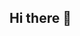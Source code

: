 ## Hi there 👋

<!--
**DimaNaeem/DimaNaeem** is a ✨ _special_ ✨ repository because its `README.md` (this file) appears on your GitHub profile.
# 👋 Hi, I'm Dima Naeem

🎯 **Aspiring Data Analyst | Cybersecurity Enthusiast | Full-Stack Developer**

I’m passionate about analyzing data to uncover insights and building secure digital solutions. With hands-on experience in data analytics (SQL, Tableau, Power BI), cybersecurity tools (Wireshark, ZAP), and full-stack projects (Java, PHP, Spring Boot), I’m constantly learning and growing.

---

### 🎓 Education
- 🎓 Bachelor's in Computer Science, Information Security
- 📜 IBM Cybersecurity Analyst Certificate
- 📜 Google Data Analytics Certificate
- 📜 ISC2 Certified in Cybersecurity (CC)

---

### 🧑‍💻 Portfolio Projects
- 🔍 [COVID-19 Data Dashboard (SQL + Power BI)](https://github.com/DimaNaeem/Covid19-SQL-PowerBi)
- 📈 [Sales Dashboard in Tableau](https://github.com/DimaNaeem/SalesDashboard-Tableau)
- 🔐 [IAM Dashboard in Java & Spring Boot](https://github.com/DimaNaeem/IAM-Dashboard)
- 🛒 [E-commerce Website (PHP & MySQL)](https://github.com/DimaNaeem/Ecommerce-Website)

---

### 🛠️ Tools & Technologies
`SQL` | `Python` | `Power BI` | `Tableau` | `Java` | `Spring Boot` | `Thymeleaf` | `PHP` | `MySQL`  
`Wireshark` | `ZAP` | `Splunk` | `Git/GitHub` | `Linux` | `HTML/CSS/JS`

---

### 📫 Let’s Connect!
- 🌐 [Portfolio Website](https://dimanaeem.github.io/DimaNaeem-Portfolio/)
- 💼 [LinkedIn](https://www.linkedin.com/in/dimanaeem/)
- ✉️ Email: naeem.dima30@gmail.com

